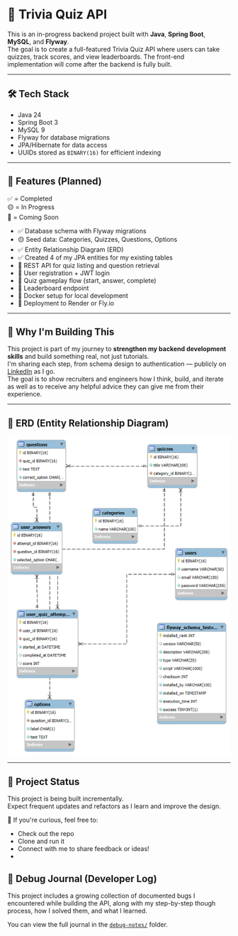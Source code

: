 # 🎉 Trivia Quiz API

This is an in-progress backend project built with **Java**, **Spring Boot**, **MySQL**, and **Flyway**.  
The goal is to create a full-featured Trivia Quiz API where users can take quizzes, track scores, and view leaderboards.
The front-end implementation will come after the backend is fully built.

---

## 🛠️ Tech Stack

- Java 24
- Spring Boot 3
- MySQL 9
- Flyway for database migrations
- JPA/Hibernate for data access
- UUIDs stored as `BINARY(16)` for efficient indexing

---

## 📌 Features (Planned)

✅ = Completed  
🟡 = In Progress  
🔲 = Coming Soon

- ✅ Database schema with Flyway migrations  
- 🟡 Seed data: Categories, Quizzes, Questions, Options  
- ✅ Entity Relationship Diagram (ERD)
- ✅ Created 4 of my JPA entities for my existing tables
- 🔲 REST API for quiz listing and question retrieval  
- 🔲 User registration + JWT login  
- 🔲 Quiz gameplay flow (start, answer, complete)  
- 🔲 Leaderboard endpoint  
- 🔲 Docker setup for local development  
- 🔲 Deployment to Render or Fly.io

---

## 🧠 Why I'm Building This

This project is part of my journey to **strengthen my backend development skills** and build something real, not just tutorials.  
I'm sharing each step, from schema design to authentication — publicly on [LinkedIn](https://www.linkedin.com/in/grecia-bueno-57a07512a/) as I go.  
The goal is to show recruiters and engineers how I think, build, and iterate as well as to receive any helpful advice they can give me from their experience.

---

## 🧩 ERD (Entity Relationship Diagram)

![ERD](./erd2.png)

---

## 🚧 Project Status

This project is being built incrementally.  
Expect frequent updates and refactors as I learn and improve the design.

📌 If you're curious, feel free to:
- Check out the repo
- Clone and run it
- Connect with me to share feedback or ideas!
- 

## 🐞 Debug Journal (Developer Log)
This project includes a growing collection of documented bugs I encountered while building the API, along with my step-by-step though process, how I solved them, and what I learned.

You can view the full journal in the [`debug-notes/`](./debug-notes) folder.
